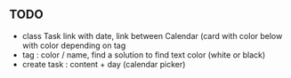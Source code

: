 ## TODO

- class Task link with date, link between Calendar (card with color below with color depending on tag 
- tag : color / name, find a solution to find text color (white or black)
- create task : content + day (calendar picker)
